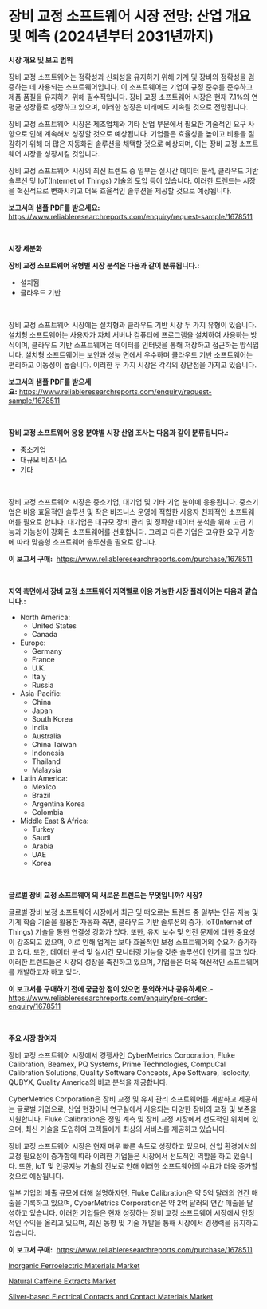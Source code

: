 <p><h1>장비 교정 소프트웨어 시장 전망: 산업 개요 및 예측 (2024년부터 2031년까지)</h1></p><p><strong>시장 개요 및 보고 범위</strong></p>
<p><p>장비 교정 소프트웨어는 정확성과 신뢰성을 유지하기 위해 기계 및 장비의 정확성을 검증하는 데 사용되는 소프트웨어입니다. 이 소프트웨어는 기업이 규정 준수를 준수하고 제품 품질을 유지하기 위해 필수적입니다. 장비 교정 소프트웨어 시장은 현재 7.1%의 연평균 성장률로 성장하고 있으며, 이러한 성장은 미래에도 지속될 것으로 전망됩니다.</p><p>장비 교정 소프트웨어 시장은 제조업체와 기타 산업 부문에서 필요한 기술적인 요구 사항으로 인해 계속해서 성장할 것으로 예상됩니다. 기업들은 효율성을 높이고 비용을 절감하기 위해 더 많은 자동화된 솔루션을 채택할 것으로 예상되며, 이는 장비 교정 소프트웨어 시장을 성장시킬 것입니다.</p><p>장비 교정 소프트웨어 시장의 최신 트렌드 중 일부는 실시간 데이터 분석, 클라우드 기반 솔루션 및 IoT(Internet of Things) 기술의 도입 등이 있습니다. 이러한 트렌드는 시장을 혁신적으로 변화시키고 더욱 효율적인 솔루션을 제공할 것으로 예상됩니다.</p></p>
<p><strong>보고서의 샘플 PDF를 받으세요:</strong> <a href="https://www.reliableresearchreports.com/enquiry/request-sample/1678511">https://www.reliableresearchreports.com/enquiry/request-sample/1678511</a></p>
<p>&nbsp;</p>
<p><strong>시장 세분화</strong></p>
<p><strong>장비 교정 소프트웨어 유형별 시장 분석은 다음과 같이 분류됩니다.:</strong></p>
<p><ul><li>설치됨</li><li>클라우드 기반</li></ul></p>
<p>&nbsp;</p>
<p><p>장비 교정 소프트웨어 시장에는 설치형과 클라우드 기반 시장 두 가지 유형이 있습니다. 설치형 소프트웨어는 사용자가 자체 서버나 컴퓨터에 프로그램을 설치하여 사용하는 방식이며, 클라우드 기반 소프트웨어는 데이터를 인터넷을 통해 저장하고 접근하는 방식입니다. 설치형 소프트웨어는 보안과 성능 면에서 우수하며 클라우드 기반 소프트웨어는 편리하고 이동성이 높습니다. 이러한 두 가지 시장은 각각의 장단점을 가지고 있습니다.</p></p>
<p><strong>보고서의 샘플 PDF를 받으세요:</strong>&nbsp;<a href="https://www.reliableresearchreports.com/enquiry/request-sample/1678511">https://www.reliableresearchreports.com/enquiry/request-sample/1678511</a></p>
<p>&nbsp;</p>
<p><strong> 장비 교정 소프트웨어 응용 분야별 시장 산업 조사는 다음과 같이 분류됩니다.:</strong></p>
<p><ul><li>중소기업</li><li>대규모 비즈니스</li><li>기타</li></ul></p>
<p>&nbsp;</p>
<p><p>장비 교정 소프트웨어 시장은 중소기업, 대기업 및 기타 기업 분야에 응용됩니다. 중소기업은 비용 효율적인 솔루션 및 작은 비즈니스 운영에 적합한 사용자 친화적인 소프트웨어를 필요로 합니다. 대기업은 대규모 장비 관리 및 정확한 데이터 분석을 위해 고급 기능과 기능성이 강화된 소프트웨어를 선호합니다. 그리고 다른 기업은 고유한 요구 사항에 따라 맞춤형 소프트웨어 솔루션을 필요로 합니다.</p></p>
<p><strong>이 보고서 구매:</strong>&nbsp; <a href="https://www.reliableresearchreports.com/purchase/1678511">https://www.reliableresearchreports.com/purchase/1678511</a></p>
<p>&nbsp;</p>
<p><strong>지역 측면에서 장비 교정 소프트웨어 지역별로 이용 가능한 시장 플레이어는 다음과 같습니다.:</strong></p>
<p><ul>
    <li>
        North America:
        <ul>
            <li>United States</li>
            <li>Canada</li>
        </ul>
    </li>
    <li>
        Europe:
        <ul>
            <li>Germany</li>
            <li>France</li>
            <li>U.K.</li>
            <li>Italy</li>
            <li>Russia</li>
        </ul>
    </li>
    <li>
        Asia-Pacific:
        <ul>
            <li>China</li>
            <li>Japan</li>
            <li>South Korea</li>
            <li>India</li>
            <li>Australia</li>
            <li>China Taiwan</li>
            <li>Indonesia</li>
            <li>Thailand</li>
            <li>Malaysia</li>
        </ul>
    </li>
    <li>
        Latin America:
        <ul>
            <li>Mexico</li>
            <li>Brazil</li>
            <li>Argentina Korea</li>
            <li>Colombia</li>
        </ul>
    </li>
    <li>
        Middle East & Africa:
        <ul>
            <li>Turkey</li>
            <li>Saudi</li>
            <li>Arabia</li>
            <li>UAE</li>
            <li>Korea</li>
        </ul>
    </li>
    </ul></p>
<p>&nbsp;</p>
<p><strong>글로벌 장비 교정 소프트웨어 의 새로운 트렌드는 무엇입니까? 시장?</strong></p>
<p><p>글로벌 장비 보정 소프트웨어 시장에서 최근 및 떠오르는 트렌드 중 일부는 인공 지능 및 기계 학습 기술을 활용한 자동화 측면, 클라우드 기반 솔루션의 증가, IoT(Internet of Things) 기술을 통한 연결성 강화가 있다. 또한, 유지 보수 및 안전 문제에 대한 중요성이 강조되고 있으며, 이로 인해 업계는 보다 효율적인 보정 소프트웨어의 수요가 증가하고 있다. 또한, 데이터 분석 및 실시간 모니터링 기능을 갖춘 솔루션이 인기를 끌고 있다. 이러한 트렌드들은 시장의 성장을 촉진하고 있으며, 기업들은 더욱 혁신적인 소프트웨어를 개발하고자 하고 있다.</p></p>
<p><strong>이 보고서를 구매하기 전에 궁금한 점이 있으면 문의하거나 공유하세요.</strong>- <a href="https://www.reliableresearchreports.com/enquiry/pre-order-enquiry/1678511">https://www.reliableresearchreports.com/enquiry/pre-order-enquiry/1678511</a></p>
<p>&nbsp;</p>
<p><strong>주요 시장 참여자</strong></p>
<p><p>장비 교정 소프트웨어 시장에서 경쟁사인 CyberMetrics Corporation, Fluke Calibration, Beamex, PQ Systems, Prime Technologies, CompuCal Calibration Solutions, Quality Software Concepts, Ape Software, Isolocity, QUBYX, Quality America의 비교 분석을 제공합니다.</p><p>CyberMetrics Corporation은 장비 교정 및 유지 관리 소프트웨어를 개발하고 제공하는 글로벌 기업으로, 산업 현장이나 연구실에서 사용되는 다양한 장비의 교정 및 보존을 지원합니다. Fluke Calibration은 정밀 계측 및 장비 교정 시장에서 선도적인 위치에 있으며, 최신 기술을 도입하여 고객들에게 최상의 서비스를 제공하고 있습니다.</p><p>장비 교정 소프트웨어 시장은 현재 매우 빠른 속도로 성장하고 있으며, 산업 환경에서의 교정 필요성이 증가함에 따라 이러한 기업들은 시장에서 선도적인 역할을 하고 있습니다. 또한, IoT 및 인공지능 기술의 진보로 인해 이러한 소프트웨어의 수요가 더욱 증가할 것으로 예상됩니다.</p><p>일부 기업의 매출 규모에 대해 설명하자면, Fluke Calibration은 약 5억 달러의 연간 매출을 기록하고 있으며, CyberMetrics Corporation은 약 2억 달러의 연간 매출을 달성하고 있습니다. 이러한 기업들은 현재 성장하는 장비 교정 소프트웨어 시장에서 안정적인 수익을 올리고 있으며, 최신 동향 및 기술 개발을 통해 시장에서 경쟁력을 유지하고 있습니다.</p></p>
<p><strong>이 보고서 구매:</strong>&nbsp;&nbsp;<a href="https://www.reliableresearchreports.com/purchase/1678511">https://www.reliableresearchreports.com/purchase/1678511</a></p>
<p><p><a href="https://github.com/beatblasta/Market-Research-Report-List-2/blob/main/inorganic-ferroelectric-materials-market.md">Inorganic Ferroelectric Materials Market</a></p><p><a href="https://github.com/angelajermaine/Market-Research-Report-List-2/blob/main/natural-caffeine-extracts-market.md">Natural Caffeine Extracts Market</a></p><p><a href="https://github.com/shotows/Market-Research-Report-List-1/blob/main/silver-based-electrical-contacts-and-contact-materials-market.md">Silver-based Electrical Contacts and Contact Materials Market</a></p></p>
